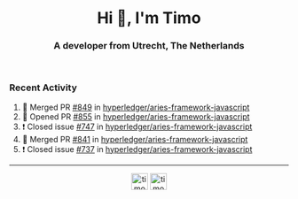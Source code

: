 <h1 align="center">Hi 👋, I'm Timo</h1>
<h3 align="center">A developer from Utrecht, The Netherlands</h3>
<br/>
<!-- https://github.com/rahuldkjain/github-profile-readme-generator --!>

<!--  <p align="left"><img src="https://github-readme-stats.vercel.app/api?username=timoglastra&show_icons=true&count_private=true&" alt="timoglastra" /></p> --!>

<!--
Github language stats
<p align="left"><img src="https://github-readme-stats.vercel.app/api/top-langs/?username=timoglastra&layout=compact" alt="timoglastra" /><p>
-->

<!-- Codestats language stats -->
<!-- <p align="left"><img src="https://codestats-readme.vercel.app/api/top-langs/?username=timoglastra&layout=compact&language_count=12" alt="timoglastra" /><p>    --!>
  
<h3>Recent Activity</h3>

<!--START_SECTION:activity-->
1. 🎉 Merged PR [#849](https://github.com/hyperledger/aries-framework-javascript/pull/849) in [hyperledger/aries-framework-javascript](https://github.com/hyperledger/aries-framework-javascript)
2. 💪 Opened PR [#855](https://github.com/hyperledger/aries-framework-javascript/pull/855) in [hyperledger/aries-framework-javascript](https://github.com/hyperledger/aries-framework-javascript)
3. ❗️ Closed issue [#747](https://github.com/hyperledger/aries-framework-javascript/issues/747) in [hyperledger/aries-framework-javascript](https://github.com/hyperledger/aries-framework-javascript)
4. 🎉 Merged PR [#841](https://github.com/hyperledger/aries-framework-javascript/pull/841) in [hyperledger/aries-framework-javascript](https://github.com/hyperledger/aries-framework-javascript)
5. ❗️ Closed issue [#737](https://github.com/hyperledger/aries-framework-javascript/issues/737) in [hyperledger/aries-framework-javascript](https://github.com/hyperledger/aries-framework-javascript)
<!--END_SECTION:activity-->

---

<p align="center">
<a href="https://twitter.com/timoglastra" target="blank"><img align="center" src="https://cdn.jsdelivr.net/npm/simple-icons@3.0.1/icons/twitter.svg" alt="timoglastra" height="30" width="30" /></a>
<a href="https://linkedin.com/in/timoglastra" target="blank"><img align="center" src="https://cdn.jsdelivr.net/npm/simple-icons@3.0.1/icons/linkedin.svg" alt="timoglastra" height="30" width="30" /></a>
</p>




